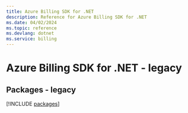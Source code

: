 ```yaml
---
title: Azure Billing SDK for .NET
description: Reference for Azure Billing SDK for .NET
ms.date: 04/02/2024
ms.topic: reference
ms.devlang: dotnet
ms.service: billing
---
```

# Azure Billing SDK for .NET - legacy
## Packages - legacy
[!INCLUDE [packages](billing-index.md)]
